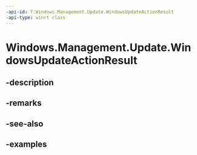```yaml
---
-api-id: T:Windows.Management.Update.WindowsUpdateActionResult
-api-type: winrt class
---
```


# Windows.Management.Update.WindowsUpdateActionResult

<!--
public sealed class WindowsUpdateActionResult
-->


## -description

## -remarks

## -see-also

## -examples


